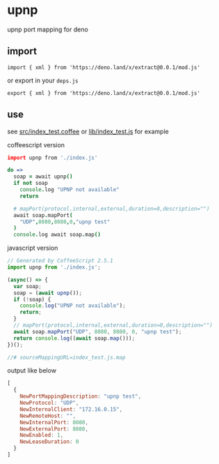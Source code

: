 <!-- 本文件由 ./readme.make.md 自动生成，请不要直接修改此文件 -->

# upnp

upnp port mapping for deno

## import

```
import { xml } from 'https://deno.land/x/extract@0.0.1/mod.js'
```

or export in your `deps.js`

```
export { xml } from 'https://deno.land/x/extract@0.0.1/mod.js'
```

## use

see [src/index_test.coffee](./src/index_test.coffee) or [lib/index_test.js](./lib/index_test.js)  for example

coffeescript version

```coffee
import upnp from './index.js'

do =>
  soap = await upnp()
  if not soap
    console.log "UPNP not available"
    return

  # mapPort(protocol,internal,external,duration=0,description="")
  await soap.mapPort(
    "UDP",8080,8080,0,"upnp test"
  )
  console.log await soap.map()

```


javascript version

```javascript
// Generated by CoffeeScript 2.5.1
import upnp from './index.js';

(async() => {
  var soap;
  soap = (await upnp());
  if (!soap) {
    console.log("UPNP not available");
    return;
  }
  // mapPort(protocol,internal,external,duration=0,description="")
  await soap.mapPort("UDP", 8080, 8080, 0, "upnp test");
  return console.log((await soap.map()));
})();

//# sourceMappingURL=index_test.js.map

```

output like below

```javascript
[
  {
    NewPortMappingDescription: "upnp test",
    NewProtocol: "UDP",
    NewInternalClient: "172.16.0.15",
    NewRemoteHost: "",
    NewInternalPort: 8080,
    NewExternalPort: 8080,
    NewEnabled: 1,
    NewLeaseDuration: 0
  }
]
```
